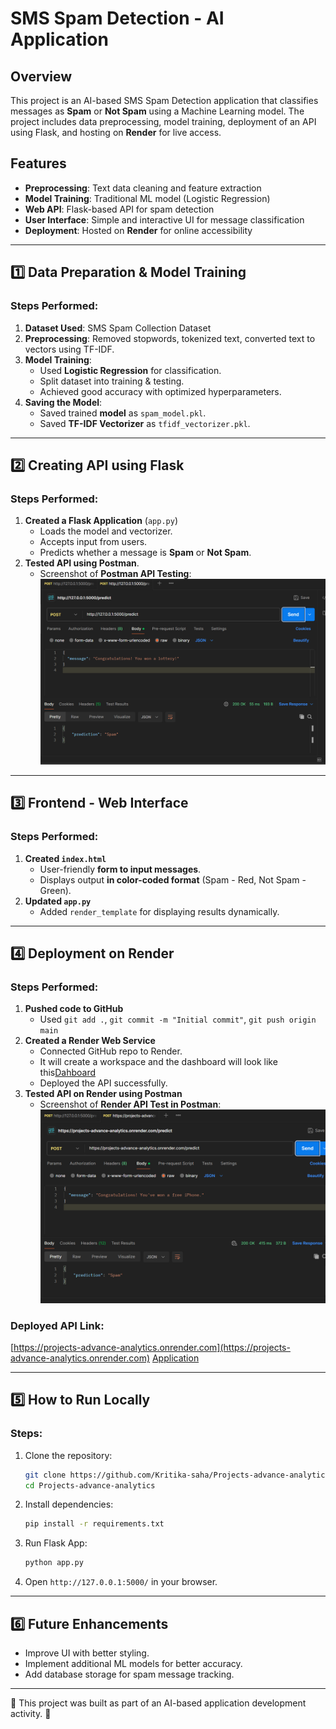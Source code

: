 # SMS Spam Detection - AI Application

## Overview
This project is an AI-based SMS Spam Detection application that classifies messages as **Spam** or **Not Spam** using a Machine Learning model. The project includes data preprocessing, model training, deployment of an API using Flask, and hosting on **Render** for live access.

## Features
- **Preprocessing**: Text data cleaning and feature extraction
- **Model Training**: Traditional ML model (Logistic Regression)
- **Web API**: Flask-based API for spam detection
- **User Interface**: Simple and interactive UI for message classification
- **Deployment**: Hosted on **Render** for online accessibility

---
## 1️⃣ Data Preparation & Model Training

### Steps Performed:
1. **Dataset Used**: SMS Spam Collection Dataset
2. **Preprocessing**: Removed stopwords, tokenized text, converted text to vectors using TF-IDF.
3. **Model Training**:
   - Used **Logistic Regression** for classification.
   - Split dataset into training & testing.
   - Achieved good accuracy with optimized hyperparameters.
4. **Saving the Model**:
   - Saved trained **model** as `spam_model.pkl`.
   - Saved **TF-IDF Vectorizer** as `tfidf_vectorizer.pkl`.

---
## 2️⃣ Creating API using Flask

### Steps Performed:
1. **Created a Flask Application** (`app.py`)
   - Loads the model and vectorizer.
   - Accepts input from users.
   - Predicts whether a message is **Spam** or **Not Spam**.
2. **Tested API using Postman**.
   - Screenshot of **Postman API Testing**:
     ![Postman API Test](https://github.com/Kritika-saha/Projects-advance-analytics/blob/main/screenshots/Screenshot%202025-03-30%20193536.png)

---
## 3️⃣ Frontend - Web Interface

### Steps Performed:
1. **Created `index.html`**
   - User-friendly **form to input messages**.
   - Displays output **in color-coded format** (Spam - Red, Not Spam - Green).
2. **Updated `app.py`**
   - Added `render_template` for displaying results dynamically.

---
## 4️⃣ Deployment on Render

### Steps Performed:
1. **Pushed code to GitHub**
   - Used `git add .`, `git commit -m "Initial commit"`, `git push origin main`
2. **Created a Render Web Service**
   - Connected GitHub repo to Render.
   - It will create a workspace and the dashboard will look like this[Dahboard](https://github.com/Kritika-saha/Projects-advance-analytics/blob/main/screenshots/Screenshot%202025-03-30%20222455.png)
   - Deployed the API successfully.
3. **Tested API on Render using Postman**
   - Screenshot of **Render API Test in Postman**:
     ![Render API Test](https://github.com/Kritika-saha/Projects-advance-analytics/blob/main/screenshots/Screenshot%202025-03-31%20103114.png)

### Deployed API Link:
[https://projects-advance-analytics.onrender.com](https://projects-advance-analytics.onrender.com)
[Application](https://github.com/Kritika-saha/Projects-advance-analytics/blob/main/screenshots/Screenshot%202025-04-02%20211236.png)

---
## 5️⃣ How to Run Locally

### Steps:
1. Clone the repository:
   ```bash
   git clone https://github.com/Kritika-saha/Projects-advance-analytics.git
   cd Projects-advance-analytics
   ```
2. Install dependencies:
   ```bash
   pip install -r requirements.txt
   ```
3. Run Flask App:
   ```bash
   python app.py
   ```
4. Open `http://127.0.0.1:5000/` in your browser.

---
## 6️⃣ Future Enhancements
- Improve UI with better styling.
- Implement additional ML models for better accuracy.
- Add database storage for spam message tracking.


---
🎯 This project was built as part of an AI-based application development activity. 🚀

